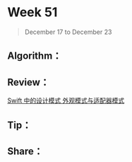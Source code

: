 # Week 51

> December 17 to December 23

## Algorithm：


## Review：
[Swift 中的设计模式 外观模式与适配器模式](https://swift.gg/2018/11/29/design-pattern-structural/)

## Tip：


## Share：